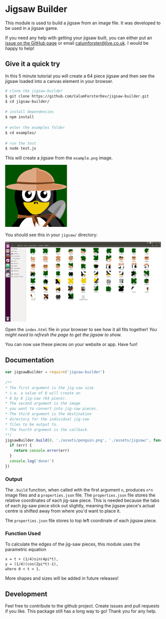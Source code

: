 # Jigsaw Builder
This module is used to build a jigsaw from an image file. It was developed to be used in a jigsaw game.

If you need any help with getting your jigsaw built, you can either put an [issue on the GitHub page](https://github.com/calum/jigsaw-builder/issues) or email [calumforster@live.co.uk](calumforster@live.co.uk). I would be happy to help!

## Give it a quick try
In this 5 minute tutorial you will create a 64 piece jigsaw and then see the jigsaw loaded into a canvas element in your browser.
```sh
# clone the jigsaw-builder
$ git clone https://github.com/CalumForsterDev/jigsaw-builder.git
$ cd jigsaw-builder/

# install dependencies
$ npm install

# enter the examples folder
$ cd examples/

# run the test
$ node test.js
```

This will create a jigsaw from the `example.png` image.

<img src="https://raw.githubusercontent.com/CalumForsterDev/jigsaw-builder/master/examples/example.png" width="200">

You should see this in your `jigsaw/` directory:

<img src="https://raw.githubusercontent.com/CalumForsterDev/jigsaw-builder/master/examples/screenshot.png" width="600">

Open the `index.html` file in your browser to see how it all fits together! _You might need to refresh the page to get the jigsaw to show._

You can now use these pieces on your website or app. Have fun!

## Documentation
```js
var jigsawBuilder = require('jigsaw-builder')

/**
* The first argument is the jig-saw size
* i.e. a value of 8 will create an
* 8 by 8 jig-saw (64 piece).
* The second argument is the image
* you want to convert into jig-saw pieces.
* The third argument is the destination
* directory for the individual jig-saw
* files to be output to.
* The fourth argument is the callback.
**/
jigsawBuilder.build(8, './assets/penguin.png', './assets/jigsaw/', function (err) => {
  if (err) {
    return console.error(err)
  }
  console.log('done!')
})
```

### Output
The `.build` function, when called with the first argument `n`, produces `n*n` image files and a `properties.json` file. The `properties.json` file stores the relative coordinates of each jig-saw piece. This is needed because the tabs of each jig-saw piece stick out slightly, meaning the jigsaw piece's actual centre is shifted away from where you'd want to place it.

The `properties.json` file stores to top left coordinate of each jigsaw piece.

### Function Used
To calculate the edges of the jig-saw pieces, this module uses the parametric equation
```
x = t + (1/4)sin(4pi*t),
y = (1/4)(cos(2pi*t)-1),
where 0 < t < 1.
```
More shapes and sizes will be added in future releases!

## Development
Feel free to contribute to the github project. Create issues and pull requests if you like. This package still has a long way to go! Thank you for any help.
